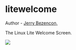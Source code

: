 litewelcome
===============

Author - [Jerry Bezencon,](https://github.com/linuxlite/)

The Linux Lite Welcome Screen.

![](http://i.imgur.com/CZcYCOd.png)

